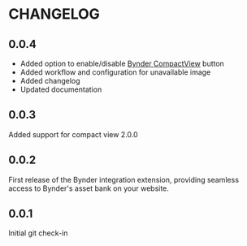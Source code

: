 CHANGELOG
=========

0.0.4
-----

* Added option to enable/disable [Bynder CompactView](https://developer-docs.bynder.com/UI%20components/#compact-view) button
* Added workflow and configuration for unavailable image
* Added changelog
* Updated documentation 

0.0.3
-----

Added support for compact view 2.0.0

0.0.2
-----

First release of the Bynder integration extension, providing seamless access to Bynder's asset bank on your website.

0.0.1
-----

Initial git check-in
